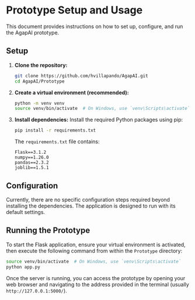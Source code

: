 # Prototype Setup and Usage

This document provides instructions on how to set up, configure, and run the AgapAI prototype.

## Setup

1.  **Clone the repository:**
    ```bash
    git clone https://github.com/hvillapando/AgapAI.git
    cd AgapAI/Prototype
    ```

2.  **Create a virtual environment (recommended):**
    ```bash
    python -m venv venv
    source venv/bin/activate  # On Windows, use `venv\Scripts\activate`
    ```

3.  **Install dependencies:**
    Install the required Python packages using pip:
    ```bash
    pip install -r requirements.txt
    ```
    The `requirements.txt` file contains:
    ```
    Flask==3.1.2
    numpy==1.26.0
    pandas==2.3.2
    joblib==1.5.1
    ```

## Configuration

Currently, there are no specific configuration steps required beyond installing the dependencies. The application is designed to run with its default settings.

## Running the Prototype

To start the Flask application, ensure your virtual environment is activated, then execute the following command from within the `Prototype` directory:

```bash
source venv/bin/activate  # On Windows, use `venv\Scripts\activate`
python app.py
```

Once the server is running, you can access the prototype by opening your web browser and navigating to the address provided in the terminal (usually `http://127.0.0.1:5000/`).
